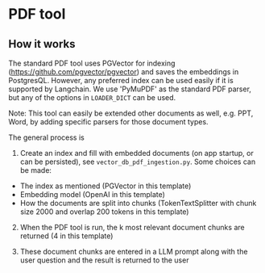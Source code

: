 # PDF tool
## How it works

The standard PDF tool uses PGVector for indexing (https://github.com/pgvector/pgvector) and saves the embeddings in PostgresQL. However, any preferred index can be used easily if it is supported by Langchain. We use 'PyMuPDF' as the standard PDF parser, but any of the options in `LOADER_DICT` can be used.

Note: This tool can easily be extended other documents as well, e.g. PPT, Word, by adding specific parsers for those document types.

The general process is

1) Create an index and fill with embedded documents (on app startup, or can be persisted), see `vector_db_pdf_ingestion.py`. Some choices can be made:
 - The index as mentioned (PGVector in this template)
 - Embedding model (OpenAI in this template)
 - How the documents are split into chunks (TokenTextSplitter with chunk size 2000 and overlap 200 tokens in this template)

2) When the PDF tool is run, the k most relevant document chunks are returned (4 in this template)

3) These document chunks are entered in a LLM prompt along with the user question and the result is returned to the user
